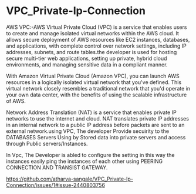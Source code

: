 # VPC_Private-Ip-Connection
AWS VPC:-AWS Virtual Private Cloud (VPC) is a service that enables users to create and manage isolated virtual networks within the AWS cloud. It allows secure deployment of AWS resources 
like EC2 instances, databases, and applications, with complete control over network settings, including IP addresses, subnets, and route tables.the developer is used for hosting secure 
multi-tier web applications, setting up private, hybrid cloud environments, and managing sensitive data in a compliant manner.

With Amazon Virtual Private Cloud (Amazon VPC), you can launch AWS resources in a logically isolated virtual network that you've defined. This virtual network closely resembles a traditional
network that you'd operate in your own data center, with the benefits of using the scalable infrastructure of AWS.

Network Address Translation (NAT) is a service that enables private IP networks to use the internet and cloud. NAT translates private IP addresses in an internal network to a public IP
address before packets are sent to an external network.using VPC, The developer Provide secuirity to the DATABASES Servers Using by Stored data into private servers and access through 
Public servers/Instances.

In Vpc, The Developer is abled to configure the setting in this way the instances easily ping the instances of each other using PEERING CONNECTION AND TRANSIST GATEWAY.

https://github.com/atharva-sangale/VPC_Private-Ip-Connection/issues/1#issue-2440803756
